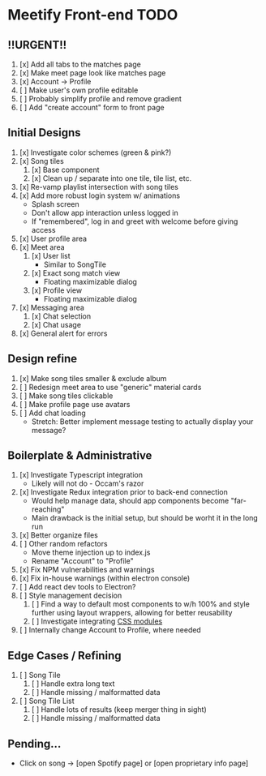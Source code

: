 # Meetify Front-end TODO

## !!URGENT!!
1. [x] Add all tabs to the matches page
1. [x] Make meet page look like matches page
1. [x] Account -> Profile
1. [ ] Make user's own profile editable
1. [ ] Probably simplify profile and remove gradient
1. [ ] Add "create account" form to front page

## Initial Designs
1. [x] Investigate color schemes (green & pink?)
1. [x] Song tiles
    1. [x] Base component
    1. [x] Clean up / separate into one tile, tile list, etc.
1. [x] Re-vamp playlist intersection with song tiles
1. [x] Add more robust login system w/ animations
    - Splash screen
    - Don't allow app interaction unless logged in
    - If "remembered", log in and greet with welcome before giving access
1. [x] User profile area
1. [x] Meet area
    1. [x] User list
        - Similar to SongTile
    1. [x] Exact song match view
        - Floating maximizable dialog
    1. [x] Profile view
        - Floating maximizable dialog
1. [x] Messaging area
    1. [x] Chat selection
    1. [x] Chat usage
1. [x] General alert for errors
    
## Design refine
1. [x] Make song tiles smaller & exclude album
1. [ ] Redesign meet area to use "generic" material cards
1. [ ] Make song tiles clickable
1. [ ] Make profile page use avatars
1. [ ] Add chat loading
   - Stretch: Better implement message testing to actually display your message?

## Boilerplate & Administrative
1. [x] Investigate Typescript integration
    - Likely will not do - Occam's razor
1. [x] Investigate Redux integration prior to back-end connection
    - Would help manage data, should app components become "far-reaching"
    - Main drawback is the initial setup, but should be worht it in the long run
1. [x] Better organize files
1. [ ] Other random refactors
    - Move theme injection up to index.js
    - Rename "Account" to "Profile"
1. [x] Fix NPM vulnerabilities and warnings
1. [x] Fix in-house warnings (within electron console)
1. [ ] Add react dev tools to Electron?
1. [ ] Style management decision
    1. [ ] Find a way to default most components to w/h 100% and style further
           using layout wrappers, allowing for better reusability
    1. [ ] Investigate integrating [CSS
           modules](https://github.com/css-modules/css-modules)
1. [ ] Internally change Account to Profile, where needed

## Edge Cases / Refining
1. [ ] Song Tile
    1. [ ] Handle extra long text
    1. [ ] Handle missing / malformatted data
1. [ ] Song Tile List
    1. [ ] Handle lots of results (keep merger thing in sight)
    1. [ ] Handle missing / malformatted data

## Pending...
- Click on song &rarr; [open Spotify page] or [open proprietary info page]

